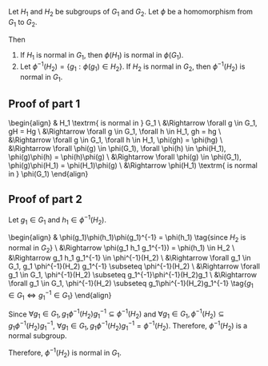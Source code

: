 Let $H_1$ and $H_2$ be subgroups of $G_1$ and $G_2$.
Let $\phi$ be a homomorphism from $G_1$ to $G_2$.

Then

1.  If $H_1$ is normal in $G_1$, then $\phi(H_1)$ is normal in $\phi(G_1)$.
2.  Let $\phi^{-1}(H_2) = \{g_1: \phi(g_1) \in H_2\}$.
    If $H_2$ is normal in $G_2$, then $\phi^{-1}(H_2)$ is normal in $G_1$.

## Proof of part 1

\begin{align}
& H_1 \textrm{ is normal in } G_1
\\ &\Rightarrow \forall g \in G_1, gH = Hg
\\ &\Rightarrow \forall g \in G_1, \forall h \in H_1, gh = hg
\\ &\Rightarrow \forall g \in G_1, \forall h \in H_1, \phi(gh) = \phi(hg)
\\ &\Rightarrow \forall \phi(g) \in \phi(G_1), \forall \phi(h) \in \phi(H_1), \phi(g)\phi(h) = \phi(h)\phi(g)
\\ &\Rightarrow \forall \phi(g) \in \phi(G_1), \phi(g)\phi(H_1) = \phi(H_1)\phi(g)
\\ &\Rightarrow \phi(H_1) \textrm{ is normal in } \phi(G_1)
\end{align}

## Proof of part 2

Let $g_1 \in G_1$ and $h_1 \in \phi^{-1}(H_2)$.

\begin{align}
& \phi(g_1)\phi(h_1)\phi(g_1)^{-1} = \phi(h_1) \tag{since $H_2$ is normal in $G_2$}
\\ &\Rightarrow \phi(g_1 h_1 g_1^{-1}) = \phi(h_1) \in H_2
\\ &\Rightarrow g_1 h_1 g_1^{-1} \in \phi^{-1}(H_2)
\\ &\Rightarrow \forall g_1 \in G_1, g_1 \phi^{-1}(H_2) g_1^{-1} \subseteq \phi^{-1}(H_2)
\\ &\Rightarrow \forall g_1 \in G_1, \phi^{-1}(H_2) \subseteq g_1^{-1}\phi^{-1}(H_2)g_1
\\ &\Rightarrow \forall g_1 \in G_1, \phi^{-1}(H_2) \subseteq g_1\phi^{-1}(H_2)g_1^{-1} \tag{$g_1 \in G_1 \iff g_1^{-1} \in G_1$}
\end{align}

Since $\forall g_1 \in G_1, g_1 \phi^{-1}(H_2) g_1^{-1} \subseteq \phi^{-1}(H_2)$
and $\forall g_1 \in G_1, \phi^{-1}(H_2) \subseteq g_1\phi^{-1}(H_2)g_1^{-1}$,
$\forall g_1 \in G_1, g_1 \phi^{-1}(H_2) g_1^{-1} = \phi^{-1}(H_2)$.
Therefore, $\phi^{-1}(H_2)$ is a normal subgroup.

Therefore, $\phi^{-1}(H_2)$ is normal in $G_1$.
